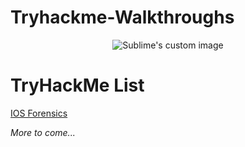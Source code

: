 # Tryhackme-Walkthroughs

<p align="center">
  <img src="[https://github.com/waldyr/Sublime-Installer/blob/master/sublime_text.png?raw=true](https://tryhackme-badges.s3.amazonaws.com/wuu.png)" alt="Sublime's custom image"/>
</p>

# TryHackMe List
[IOS Forensics](https://github.com/csduncan06/Tryhackme-Walkthroughs/blob/main/THM/IOS%20Forensics/IOS%20Forensics.md)

*More to come...* 
